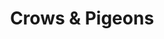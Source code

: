 ---
title: Crows & Pigeons
permalink: /article/compliance32xAddons/Crows%26Pigeons
comments: true
comments-id: CrowsAndPigeons
header-img: article/compliance32xAddons/Crows and Pigeons.jpg

long_text: "Replaces parrots with crows and pigeons."

authors:
  - Seirin-Blu

download:
  - 1.16:
    - https://github.com/Compliance-Addons/Addons/raw/master/32x/Crows%20%26%20Pigeons/Crows%20%26%20Pigeons%201.16.5.zip
---